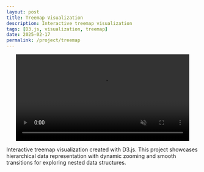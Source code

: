 ```yaml
---
layout: post
title: Treemap Visualization
description: Interactive treemap visualization
tags: [D3.js, visualization, treemap]
date: 2025-02-17
permalink: /project/treemap
---
```


<video width="90%" muted loop autoplay preload="metadata" style="display: block; margin: 0 auto 10px auto;">
  <source src="/images/projects/treemap/treemap2.mp4" type="video/mp4">
  Your browser does not support the video tag.
</video>

Interactive treemap visualization created with D3.js. This project showcases hierarchical data representation with dynamic zooming and smooth transitions for exploring nested data structures. 